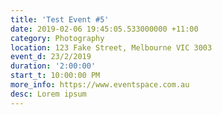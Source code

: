 ```yaml
---
title: 'Test Event #5'
date: 2019-02-06 19:45:05.533000000 +11:00
category: Photography
location: 123 Fake Street, Melbourne VIC 3003
event_d: 23/2/2019
duration: '2:00:00'
start_t: 10:00:00 PM
more_info: https://www.eventspace.com.au
desc: Lorem ipsum
---
```


